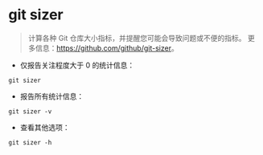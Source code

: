 # git sizer

> 计算各种 Git 仓库大小指标，并提醒您可能会导致问题或不便的指标。
> 更多信息：<https://github.com/github/git-sizer>。

- 仅报告关注程度大于 0 的统计信息：

`git sizer`

- 报告所有统计信息：

`git sizer -v`

- 查看其他选项：

`git sizer -h`